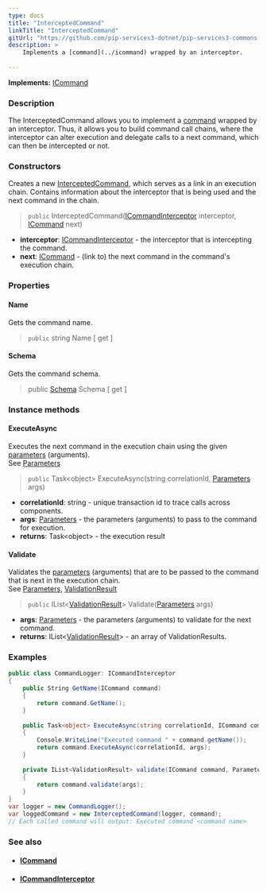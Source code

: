 ```yaml
---
type: docs
title: "InterceptedCommand"
linkTitle: "InterceptedCommand"
gitUrl: "https://github.com/pip-services3-dotnet/pip-services3-commons-dotnet"
description: > 
    Implements a [command](../icommand) wrapped by an interceptor.
    
---
```


**Implements:** [ICommand](../icommand)

### Description

The InterceptedCommand allows you  to implement a [command](../icommand) wrapped by an interceptor. Thus, it allows you to build command call chains, where the interceptor can alter execution and delegate calls to a next command, which can then be intercepted or not.

### Constructors
Creates a new [InterceptedCommand](), which serves as a link in an execution chain. Contains information 
about the interceptor that is being used and the next command in the chain.

> `public` InterceptedCommand([ICommandInterceptor](../icommand_interceptor) interceptor, [ICommand](../icommand) next)

- **interceptor**: [ICommandInterceptor](../icommand_interceptor) - the interceptor that is intercepting the command.
- **next**: [ICommand](../icommand) - (link to) the next command in the command's execution chain.

### Properties

#### Name
Gets the command name.

> `public` string Name [ get ]


#### Schema
Gets the command schema.

> public [Schema](../../validate/schema) Schema [ get ]


### Instance methods

#### ExecuteAsync
Executes the next command in the execution chain using the given [parameters](../../run/parameters) (arguments).  
See [Parameters](../../run/parameters)

> `public` Task\<object\> ExecuteAsync(string correlationId, [Parameters](../../run/parameters) args)

- **correlationId**: string - unique transaction id to trace calls across components.
- **args**: [Parameters](../../run/parameters) - the parameters (arguments) to pass to the command for execution.
- **returns**: Task\<object\> - the execution result


#### Validate
Validates the [parameters](../../run/parameters) (arguments) that are to be passed to the command that is next 
in the execution chain.  
See [Parameters](../../run/parameters), [ValidationResult](../../validate/validation_result)

> `public` IList<[ValidationResult](../../validate/validation_result)> Validate([Parameters](../../run/parameters) args)


- **args**: [Parameters](../../run/parameters) - the parameters (arguments) to validate for the next command.
- **returns**: IList<[ValidationResult](../../validate/validation_result)> - an array of ValidationResults.

### Examples

```cs
public class CommandLogger: ICommandInterceptor
{
    public String GetName(ICommand command) 
    {
        return command.GetName();
    }
    
    public Task<object> ExecuteAsync(string correlationId, ICommand command, Parameters args) 
    {
        Console.WriteLine("Executed command " + command.getName());
        return command.ExecuteAsync(correlationId, args); 
    }
    
    private IList<ValidationResult> validate(ICommand command, Parameters args) 
    {
        return command.validate(args);
    }
}
var logger = new CommandLogger();
var loggedCommand = new InterceptedCommand(logger, command);
// Each called command will output: Executed command <command name>

```

### See also
- #### [ICommand](../icommand)
- #### [ICommandInterceptor](../icommand_interceptor)
